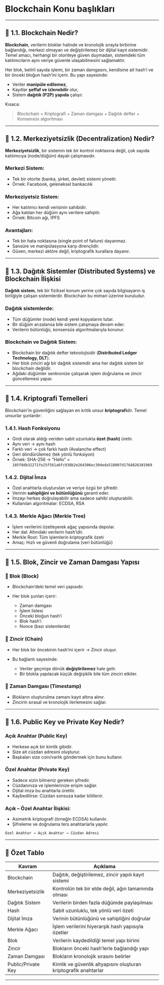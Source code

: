 # Blockchain Konu başlıkları

---


## 🔹 1.1. Blockchain Nedir?

**Blockchain**, verilerin bloklar halinde ve kronolojik sırayla birbirine bağlandığı, merkezi olmayan ve değiştirilemez bir dijital kayıt sistemidir. Temel amacı, herhangi bir otoriteye güven duymadan, sistemdeki tüm katılımcıların aynı veriye güvenle ulaşabilmesini sağlamaktır.

Her blok, belirli sayıda işlemi, bir zaman damgasını, kendisine ait hash’i ve bir önceki bloğun hash’ini içerir. Bu yapı sayesinde:

* Veriler **manipüle edilemez**,
* Kayıtlar **şeffaf ve izlenebilir** olur,
* Sistem **dağıtık (P2P) yapıda** çalışır.

Kısaca:

> Blockchain = Kriptografi + Zaman damgası + Dağıtık defter + Konsensüs algoritması

---

## 🔹 1.2. Merkeziyetsizlik (Decentralization) Nedir?

**Merkeziyetsizlik**, bir sistemin tek bir kontrol noktasına değil, çok sayıda katılımcıya (node/düğüm) dayalı çalışmasıdır.

### Merkezi Sistem:

* Tek bir otorite (banka, şirket, devlet) sistemi yönetir.
* Örnek: Facebook, geleneksel bankacılık

### Merkeziyetsiz Sistem:

* Her katılımcı kendi verisinin sahibidir.
* Ağa katılan her düğüm aynı verilere sahiptir.
* Örnek: Bitcoin ağı, IPFS

### Avantajları:

* Tek bir hata noktasına (single point of failure) dayanmaz.
* Sansüre ve manipülasyona karşı dirençlidir.
* Güven, merkezi aktöre değil, kriptografik kurallara dayanır.

---

## 🔹 1.3. Dağıtık Sistemler (Distributed Systems) ve Blockchain İlişkisi

**Dağıtık sistem**, tek bir fiziksel konum yerine çok sayıda bilgisayarın iş birliğiyle çalışan sistemlerdir. Blockchain bu mimari üzerine kuruludur.

### Dağıtık sistemlerde:

* Tüm düğümler (node) kendi yerel kopyalarını tutar.
* Bir düğüm arızalansa bile sistem çalışmaya devam eder.
* Verilerin bütünlüğü, konsensüs algoritmalarıyla korunur.

### Blockchain ve Dağıtık Sistem:

* Blockchain bir dağıtık defter teknolojisidir (**Distributed Ledger Technology, DLT**).
* Her blok zinciri ağı bir dağıtık sistemdir ama her dağıtık sistem bir blockchain değildir.
* Ağdaki düğümler senkronize çalışarak işlem doğrulama ve zincir güncellemesi yapar.

---

## 🔹 1.4. Kriptografi Temelleri

Blockchain’in güvenliğini sağlayan en kritik unsur **kriptografi**dir. Temel unsurlar şunlardır:

### 1.4.1. Hash Fonksiyonu

* Girdi olarak aldığı veriden sabit uzunlukta **özet (hash)** üretir.
* Aynı veri → aynı hash
* Farklı veri → çok farklı hash (Avalanche effect)
* Geri döndürülemez (tek yönlü fonksiyon)
* Örnek: SHA-256 → “Hello” = `185f8db32271fe25f561a6fc938b2e264306ec304eda518007d1764826381969`

### 1.4.2. Dijital İmza

* Özel anahtarla oluşturulan ve veriye özgü bir şifredir.
* Verinin **sahipliğini ve bütünlüğünü** garanti eder.
* İmzayı herkes doğrulayabilir ama sadece sahibi oluşturabilir.
* Kullanılan algoritmalar: ECDSA, RSA

### 1.4.3. Merkle Ağacı (Merkle Tree)

* İşlem verilerini özetleyerek ağaç yapısında depolar.
* Her dal: Altındaki verilerin hash’idir.
* Merkle Root: Tüm işlemlerin kriptografik özeti
* Amaç: Hızlı ve güvenli doğrulama (veri bütünlüğü)

---

## 🔹 1.5. Blok, Zincir ve Zaman Damgası Yapısı

### 🔸 Blok (Block)

* Blockchain’deki temel veri yapısıdır.
* Her blok şunları içerir:

    * Zaman damgası
    * İşlem listesi
    * Önceki bloğun hash’i
    * Blok hash’i
    * Nonce (bazı sistemlerde)

### 🔸 Zincir (Chain)

* Her blok bir öncekinin hash’ini içerir → Zincir oluşur.
* Bu bağlantı sayesinde:

    * Veriler geçmişe dönük **değiştirilemez** hale gelir.
    * Bir blokta yapılacak küçük değişiklik bile tüm zinciri etkiler.

### 🔸 Zaman Damgası (Timestamp)

* Blokların oluşturulma zamanı kayıt altına alınır.
* Zincirin sırasal ve kronolojik ilerlemesini sağlar.

---

## 🔹 1.6. Public Key ve Private Key Nedir?

### Açık Anahtar (Public Key)

* Herkese açık bir kimlik gibidir.
* Size ait cüzdan adresini oluşturur.
* Başkaları size coin/varlık göndermek için bunu kullanır.

### Özel Anahtar (Private Key)

* Sadece sizin bilmeniz gereken şifredir.
* Cüzdanınıza ve işlemlerinize erişim sağlar.
* Dijital imza bu anahtarla üretilir.
* Kaybedilirse: Cüzdan sonsuza kadar kilitlenir.

### Açık – Özel Anahtar İlişkisi:

* Asimetrik kriptografi (örneğin ECDSA) kullanılır.
* Şifreleme ve doğrulama ters anahtarlarla yapılır.

```plaintext
Özel Anahtar → Açık Anahtar → Cüzdan Adresi
```

---

## 📌 Özet Tablo

| Kavram             | Açıklama                                                         |
| ------------------ | ---------------------------------------------------------------- |
| Blockchain         | Dağıtık, değiştirilemez, zincir yapılı kayıt sistemi             |
| Merkeziyetsizlik   | Kontrolün tek bir elde değil, ağın tamamında olması              |
| Dağıtık Sistem     | Verilerin birden fazla düğümde paylaşılması                      |
| Hash               | Sabit uzunluklu, tek yönlü veri özeti                            |
| Dijital İmza       | Verinin bütünlüğünü ve sahipliğini doğrular                      |
| Merkle Ağacı       | İşlem verilerini hiyerarşik hash yapısıyla özetler               |
| Blok               | Verilerin kaydedildiği temel yapı birimi                         |
| Zincir             | Blokların önceki hash’lerle bağlandığı yapı                      |
| Zaman Damgası      | Blokların kronolojik sırasını belirler                           |
| Public/Private Key | Kimlik ve güvenlik altyapısını oluşturan kriptografik anahtarlar |

---